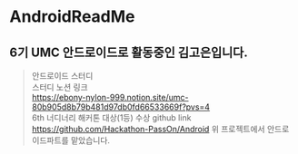 # AndroidReadMe
6기 UMC 안드로이드로 활동중인 김고은입니다.
---------
>안드로이드 스터디   
>스터디 노션 링크    
>https://ebony-nylon-999.notion.site/umc-80b905d8b79b481d97db0fd66533669f?pvs=4     
>6th 너디너리 해커톤 대상(1등) 수상
>github link
>https://github.com/Hackathon-PassOn/Android
>위 프로젝트에서 안드로이드파트를 맡았습니다.   
